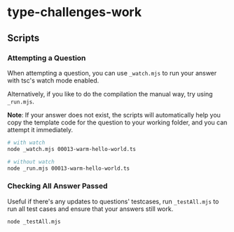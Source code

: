 # type-challenges-work

## Scripts

### Attempting a Question

When attempting a question, you can use `_watch.mjs` to run your answer with tsc's watch mode enabled.

Alternatively, if you like to do the compilation the manual way, try using `_run.mjs`.

**Note**: If your answer does not exist, the scripts will automatically help you copy the template code for the question to your working folder, and you can attempt it immediately.

```sh
# with watch
node _watch.mjs 00013-warm-hello-world.ts

# without watch
node _run.mjs 00013-warm-hello-world.ts
```

### Checking All Answer Passed

Useful if there's any updates to questions' testcases, run `_testAll.mjs` to run all test cases and ensure that your answers still work.

```sh
node _testAll.mjs
```
